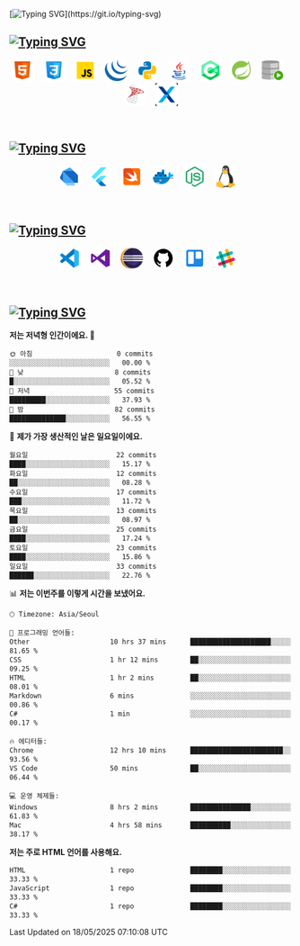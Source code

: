 <!--타이틀-->
[![Typing SVG](https://readme-typing-svg.demolab.com?font=Doto&pause=1000&color=FFFFFF&width=435&lines=Happy+Coding!)](https://git.io/typing-svg)

<!--💡 Tech Stack & Experience-->
## [![Typing SVG](https://readme-typing-svg.demolab.com?font=Doto&pause=1000&color=FFFFFF&repeat=false&width=435&lines=%F0%9F%92%A1+Tech+Stack+%26+Experience)](https://git.io/typing-svg)

<p align="center">
  <img src="https://raw.githubusercontent.com/BinHyun/BinHyun/main/assets/icons/html5-48.png" width="40" title="HTML" />
  &nbsp;&nbsp;
  <img src="https://raw.githubusercontent.com/BinHyun/BinHyun/main/assets/icons/css-48.png" width="40" title="CSS" />
  &nbsp;&nbsp;
  <img src="https://raw.githubusercontent.com/BinHyun/BinHyun/main/assets/icons/javascript-48.png" width="40" title="JavaScript" />
  &nbsp;&nbsp;
  <img src="https://raw.githubusercontent.com/BinHyun/BinHyun/main/assets/icons/jquery-48.png" width="40" title="Jquery" />
  &nbsp;&nbsp;
  <img src="https://raw.githubusercontent.com/BinHyun/BinHyun/main/assets/icons/python-48.png" width="40" title="Python" />
  &nbsp;&nbsp;
  <img src="https://raw.githubusercontent.com/BinHyun/BinHyun/main/assets/icons/java-48.png" width="40" title="Java" />
  &nbsp;&nbsp;
  <img src="https://raw.githubusercontent.com/BinHyun/BinHyun/main/assets/icons/c-48.png" width="40" title="C#" />
  &nbsp;&nbsp;
  <img src="https://raw.githubusercontent.com/BinHyun/BinHyun/main/assets/icons/spring-boot-48.png" width="40" title="Spring" />
  &nbsp;&nbsp;
  <img src="https://raw.githubusercontent.com/BinHyun/BinHyun/main/assets/icons/Oracle-SQL.png" width="40" title="Oracle SQL" />
  &nbsp;&nbsp;
  <img src="https://raw.githubusercontent.com/BinHyun/BinHyun/main/assets/icons/microsoft-sql-server-48.png" width="40" title="MS SQL" />
  &nbsp;&nbsp;
  <img src="https://raw.githubusercontent.com/BinHyun/BinHyun/main/assets/icons/Nexacro.png" width="40" title="Nexacro" />
</p>

<br>

<!--🌟 Technologies I’m Interested In-->
## [![Typing SVG](https://readme-typing-svg.demolab.com?font=Doto&pause=1000&color=FFFFFF&repeat=false&width=435&lines=%F0%9F%8C%9F+Technologies+I%E2%80%99m+Interested+In)](https://git.io/typing-svg)

<p align="center">
  <img src="https://raw.githubusercontent.com/BinHyun/BinHyun/main/assets/icons/dart-48.png" width="40" title="Dart" />
  &nbsp;&nbsp;
  <img src="https://raw.githubusercontent.com/BinHyun/BinHyun/main/assets/icons/flutter-48.png" width="40" title="Flutter" />
  &nbsp;&nbsp;
  <img src="https://raw.githubusercontent.com/BinHyun/BinHyun/main/assets/icons/swift-48.png" width="40" title="Swift" />
  &nbsp;&nbsp;
  <img src="https://raw.githubusercontent.com/BinHyun/BinHyun/main/assets/icons/docker-48.png" width="40" title="Docker" />
  &nbsp;&nbsp;
  <img src="https://raw.githubusercontent.com/BinHyun/BinHyun/main/assets/icons/node-js-48.png" width="40" title="Node js" />
  &nbsp;&nbsp;
  <img src="https://raw.githubusercontent.com/BinHyun/BinHyun/main/assets/icons/linux-48.png" width="40" title="Linux" />
  &nbsp;&nbsp;
</p>

<br>

<!--🧰 Tools I’ve Used-->
## [![Typing SVG](https://readme-typing-svg.demolab.com?font=Doto&pause=1000&color=FFFFFF&repeat=false&width=435&lines=%F0%9F%A7%B0+Tools+I%E2%80%99ve+Used)](https://git.io/typing-svg)

<p align="center">
  <img src="https://raw.githubusercontent.com/BinHyun/BinHyun/main/assets/icons/visual-studio-code-48.png" width="40" title="visualstudio code" />
  &nbsp;&nbsp;
  <img src="https://raw.githubusercontent.com/BinHyun/BinHyun/main/assets/icons/visual-studio-48.png" width="40" title="visualstudio" />
  &nbsp;&nbsp;
  <img src="https://raw.githubusercontent.com/BinHyun/BinHyun/main/assets/icons/eclipse-logo-48.png" width="40" title="eclipse" />
  &nbsp;&nbsp;
  <img src="https://raw.githubusercontent.com/BinHyun/BinHyun/main/assets/icons/github-48.png" width="40" title="github" />
  &nbsp;&nbsp;
  <img src="https://raw.githubusercontent.com/BinHyun/BinHyun/main/assets/icons/trello-48.png" width="40" title="trello" />
  &nbsp;&nbsp;
  <img src="https://raw.githubusercontent.com/BinHyun/BinHyun/main/assets/icons/slack-48.png" width="40" title="slack" />
  &nbsp;&nbsp;
</p>

<br>

<!--🧮 Coding Summary by WakaTime-->
## [![Typing SVG](https://readme-typing-svg.demolab.com?font=Doto&pause=1000&color=FFFFFF&repeat=false&width=435&lines=%F0%9F%A7%AE+Coding+Summary+by+WakaTime)](https://git.io/typing-svg)
<!--START_SECTION:waka-->

**저는 저녁형 인간이에요. 🦉** 

```text
🌞 아침                     0 commits           ░░░░░░░░░░░░░░░░░░░░░░░░░   00.00 % 
🌆 낮　                     8 commits           █░░░░░░░░░░░░░░░░░░░░░░░░   05.52 % 
🌃 저녁                     55 commits          █████████░░░░░░░░░░░░░░░░   37.93 % 
🌙 밤　                     82 commits          ██████████████░░░░░░░░░░░   56.55 % 
```
📅 **제가 가장 생산적인 날은 일요일이에요.** 

```text
월요일                      22 commits          ████░░░░░░░░░░░░░░░░░░░░░   15.17 % 
화요일                      12 commits          ██░░░░░░░░░░░░░░░░░░░░░░░   08.28 % 
수요일                      17 commits          ███░░░░░░░░░░░░░░░░░░░░░░   11.72 % 
목요일                      13 commits          ██░░░░░░░░░░░░░░░░░░░░░░░   08.97 % 
금요일                      25 commits          ████░░░░░░░░░░░░░░░░░░░░░   17.24 % 
토요일                      23 commits          ████░░░░░░░░░░░░░░░░░░░░░   15.86 % 
일요일                      33 commits          ██████░░░░░░░░░░░░░░░░░░░   22.76 % 
```


📊 **저는 이번주를 이렇게 시간을 보냈어요.** 

```text
🕑︎ Timezone: Asia/Seoul

💬 프로그래밍 언어들: 
Other                    10 hrs 37 mins      ████████████████████░░░░░   81.65 % 
CSS                      1 hr 12 mins        ██░░░░░░░░░░░░░░░░░░░░░░░   09.25 % 
HTML                     1 hr 2 mins         ██░░░░░░░░░░░░░░░░░░░░░░░   08.01 % 
Markdown                 6 mins              ░░░░░░░░░░░░░░░░░░░░░░░░░   00.86 % 
C#                       1 min               ░░░░░░░░░░░░░░░░░░░░░░░░░   00.17 % 

🔥 에디터들: 
Chrome                   12 hrs 10 mins      ███████████████████████░░   93.56 % 
VS Code                  50 mins             ██░░░░░░░░░░░░░░░░░░░░░░░   06.44 % 

💻 운영 체제들: 
Windows                  8 hrs 2 mins        ███████████████░░░░░░░░░░   61.83 % 
Mac                      4 hrs 58 mins       ██████████░░░░░░░░░░░░░░░   38.17 % 
```

**저는 주로 HTML 언어를 사용해요.** 

```text
HTML                     1 repo              ████████░░░░░░░░░░░░░░░░░   33.33 % 
JavaScript               1 repo              ████████░░░░░░░░░░░░░░░░░   33.33 % 
C#                       1 repo              ████████░░░░░░░░░░░░░░░░░   33.33 % 
```




 Last Updated on 18/05/2025 07:10:08 UTC
<!--END_SECTION:waka-->
